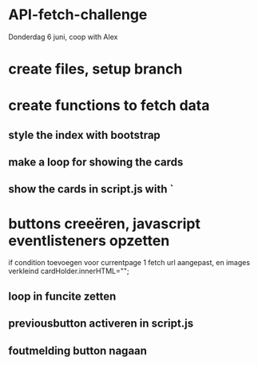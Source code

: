 # API-fetch-challenge
Donderdag 6 juni, coop with Alex 
# create files, setup branch
# create functions to fetch data
## style the index with bootstrap
## make a loop for showing the cards
## show the cards in script.js with `
# buttons creeëren, javascript eventlisteners opzetten
if condition toevoegen voor currentpage  1
fetch url aangepast, en 
images verkleind
 cardHolder.innerHTML="";
 ## loop in funcite zetten
 ## previousbutton activeren in script.js
 ## foutmelding button nagaan
